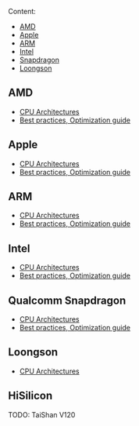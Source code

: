 Content:
* [AMD](#AMD)
* [Apple](#Apple)
* [ARM](#ARM)
* [Intel](#Intel)
* [Snapdragon](#Qualcomm-Snapdragon)
* [Loongson](#Loongson)


## AMD

* [CPU Architectures](AMD-Arch.md)
* [Best practices, Optimization guide](AMD-Guide.md)

## Apple

* [CPU Architectures](Apple-Arch.md)
* [Best practices, Optimization guide](Apple-Guide.md)

## ARM

* [CPU Architectures](ARM-Arch.md)
* [Best practices, Optimization guide](ARM-Guide.md)

## Intel

* [CPU Architectures](Intel-Arch.md)
* [Best practices, Optimization guide](Intel-Guide.md)

## Qualcomm Snapdragon

* [CPU Architectures](Qualcomm-Arch.md)
* [Best practices, Optimization guide](Qualcomm-Guide.md)

## Loongson

* [CPU Architectures](Loongson-Arch.md)

## HiSilicon

TODO:
TaiShan V120
